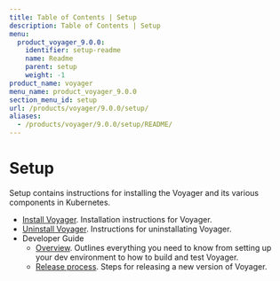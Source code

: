 ```yaml
---
title: Table of Contents | Setup
description: Table of Contents | Setup
menu:
  product_voyager_9.0.0:
    identifier: setup-readme
    name: Readme
    parent: setup
    weight: -1
product_name: voyager
menu_name: product_voyager_9.0.0
section_menu_id: setup
url: /products/voyager/9.0.0/setup/
aliases:
  - /products/voyager/9.0.0/setup/README/
---
```

# Setup

Setup contains instructions for installing the Voyager and its various components in Kubernetes.

- [Install Voyager](/products/voyager/9.0.0/setup/install). Installation instructions for Voyager.
- [Uninstall Voyager](/products/voyager/9.0.0/setup/uninstall). Instructions for uninstallating Voyager.
- Developer Guide
  - [Overview](/products/voyager/9.0.0/setup/developer-guide/overview). Outlines everything you need to know from setting up your dev environment to how to build and test Voyager.
  - [Release process](/products/voyager/9.0.0/setup/developer-guide/release). Steps for releasing a new version of Voyager.
